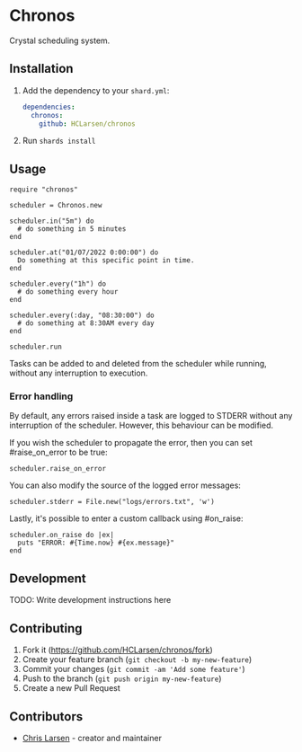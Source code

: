 # Chronos

Crystal scheduling system.

## Installation

1. Add the dependency to your `shard.yml`:

   ```yaml
   dependencies:
     chronos:
       github: HCLarsen/chronos
   ```

2. Run `shards install`

## Usage

```crystal
require "chronos"

scheduler = Chronos.new

scheduler.in("5m") do
  # do something in 5 minutes
end

scheduler.at("01/07/2022 0:00:00") do
  Do something at this specific point in time.
end

scheduler.every("1h") do
  # do something every hour
end

scheduler.every(:day, "08:30:00") do
  # do something at 8:30AM every day
end

scheduler.run
```

Tasks can be added to and deleted from the scheduler while running, without any interruption to execution.

### Error handling

By default, any errors raised inside a task are logged to STDERR without any interruption of the scheduler. However, this behaviour can be modified.

If you wish the scheduler to propagate the error, then you can set #raise_on_error to be true:

```crystal
scheduler.raise_on_error
```

You can also modify the source of the logged error messages:

```crystal
scheduler.stderr = File.new("logs/errors.txt", 'w')
```

Lastly, it's possible to enter a custom callback using #on_raise:

```crystal
scheduler.on_raise do |ex|
  puts "ERROR: #{Time.now} #{ex.message}"
end
```

## Development

TODO: Write development instructions here

## Contributing

1. Fork it (<https://github.com/HCLarsen/chronos/fork>)
2. Create your feature branch (`git checkout -b my-new-feature`)
3. Commit your changes (`git commit -am 'Add some feature'`)
4. Push to the branch (`git push origin my-new-feature`)
5. Create a new Pull Request

## Contributors

- [Chris Larsen](https://github.com/HCLarsen) - creator and maintainer
